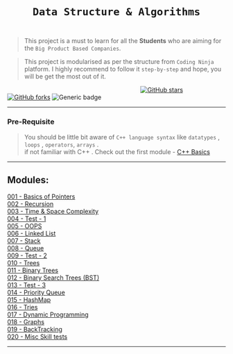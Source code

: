 <code>
  <h1 align="center">Data Structure & Algorithms</h1>
</code>

>   This project is a must to learn for all the **Students** who are aiming for the ```Big Product Based Companies```. 

>   This project is modularised as per the structure from ```Coding Ninja``` platform. I highly recommend to follow it ```step-by-step``` and hope, you will be get the most out of it.


&nbsp;&nbsp;&nbsp;&nbsp;&nbsp;&nbsp;&nbsp;&nbsp;&nbsp;&nbsp;&nbsp;&nbsp;&nbsp;&nbsp;&nbsp;&nbsp;&nbsp;&nbsp;&nbsp;&nbsp;&nbsp;&nbsp;&nbsp;&nbsp;&nbsp;&nbsp;&nbsp;&nbsp;&nbsp;&nbsp;&nbsp;&nbsp;&nbsp;&nbsp;&nbsp;&nbsp;&nbsp;&nbsp;&nbsp;&nbsp;&nbsp;&nbsp;&nbsp;&nbsp;&nbsp;&nbsp;&nbsp;&nbsp;&nbsp;&nbsp;&nbsp;&nbsp;&nbsp;&nbsp;&nbsp;&nbsp;&nbsp;&nbsp;&nbsp;&nbsp;&nbsp;&nbsp;&nbsp;&nbsp;&nbsp;&nbsp;&nbsp;&nbsp;&nbsp;&nbsp;&nbsp;&nbsp;&nbsp;&nbsp;&nbsp;&nbsp;&nbsp;&nbsp;[![GitHub stars](https://img.shields.io/github/stars/coding-ninja-dsa-competitive-package/codig-ninja-dsa-learning?style=for-the-badge&logo=github)](https://github.com/coding-ninja-dsa-competitive-package/stargazers) 
[![GitHub forks](https://img.shields.io/github/forks/coding-ninja-dsa-competitive-package/codig-ninja-dsa-learning?style=for-the-badge&label=Fork&maxAge=2592000&logo=github)](https://github.com/coding-ninja-dsa-competitive-package/network)
![Generic badge](https://img.shields.io/badge/language-c%2B%2B-yellowgreen?style=for-the-badge)

---

### Pre-Requisite 

>   You should be little bit aware of ```C++ language syntax``` like ```datatypes``` , ```loops``` , ```operators```, ```arrays``` . <br>
>   if not familiar with C++ . Check out the first module - [C++ Basics](../01-introduction-to-c++)<br>

---

## Modules:

[001 - Basics of Pointers](./modules/001-basics/README.md)<br>
[002 - Recursion](./modules/002-recursion/README.md)<br>
[003 - Time & Space Complexity](./modules/003-complexity/README.md)<br>
[004 - Test - 1](./modules/004-test-1/README.md)<br>
[005 - OOPS](./modules/005-oops/README.md)<br>
[006 - Linked List](./modules/006-linkedlist/README.md)<br>
[007 - Stack](./modules/007-stack/README.md)<br>
[008 - Queue](./modules/008-queue/README.md)<br>
[009 - Test - 2](./modules/009-test-2/README.md)<br>
[010 - Trees](./modules/010-trees/README.md)<br>
[011 - Binary Trees](./modules/011-binary-trees/README.md)<br>
[012 - Binary Search Trees (BST)](./modules/012-binary-search-trees/README.md)<br>
[013 - Test - 3](./modules/013-test-3/README.md)<br>
[014 - Priority Queue](./modules/014-priority-queue/README.md)<br>
[015 - HashMap](./modules/015-hashmap/README.md)<br>
[016 - Tries](./modules/016-tries/README.md)<br>
[017 - Dynamic Programming](./modules/017-dynamic-programming/README.md)<br>
[018 - Graphs](./modules/018-graphs/README.md)<br>
[019 - BackTracking](./modules/019-backtracking/README.md)<br>
[020 - Misc Skill tests](./modules/020-misc-skill-tests/README.md)<br>

---